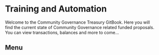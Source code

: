 # Training and Automation

Welcome to the Community Governance Treasury GitBook. Here you will find the current state of Community Governance related funded proposals. You can view transactions, balances and more to come...

## Menu
